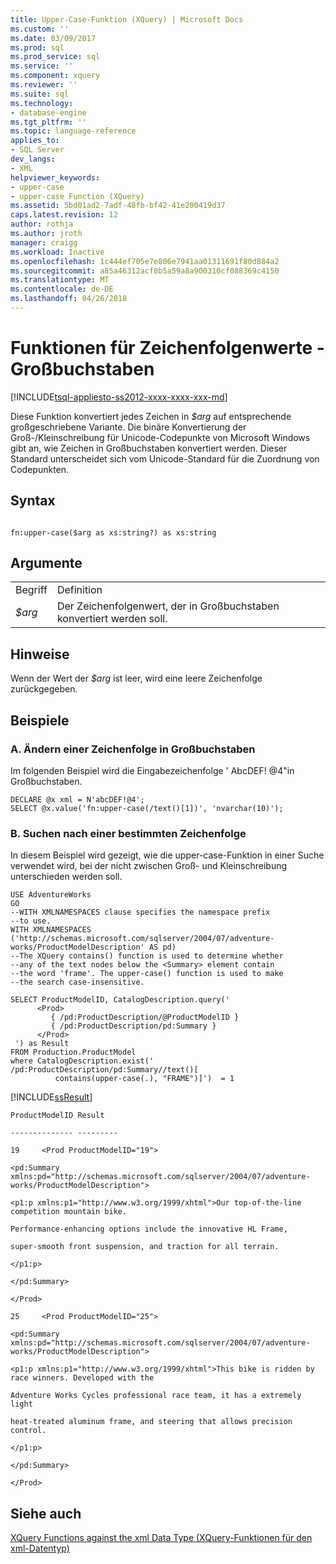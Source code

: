 ```yaml
---
title: Upper-Case-Funktion (XQuery) | Microsoft Docs
ms.custom: ''
ms.date: 03/09/2017
ms.prod: sql
ms.prod_service: sql
ms.service: ''
ms.component: xquery
ms.reviewer: ''
ms.suite: sql
ms.technology:
- database-engine
ms.tgt_pltfrm: ''
ms.topic: language-reference
applies_to:
- SQL Server
dev_langs:
- XML
helpviewer_keywords:
- upper-case
- upper-case Function (XQuery)
ms.assetid: 5bd01ad2-7adf-48fb-bf42-41e200419d37
caps.latest.revision: 12
author: rothja
ms.author: jroth
manager: craigg
ms.workload: Inactive
ms.openlocfilehash: 1c444ef705e7e806e7941aa01311691f80d884a2
ms.sourcegitcommit: a85a46312acf8b5a59a8a900310cf088369c4150
ms.translationtype: MT
ms.contentlocale: de-DE
ms.lasthandoff: 04/26/2018
---
```

# <a name="functions-on-string-values---upper-case"></a>Funktionen für Zeichenfolgenwerte - Großbuchstaben
[!INCLUDE[tsql-appliesto-ss2012-xxxx-xxxx-xxx-md](../includes/tsql-appliesto-ss2012-xxxx-xxxx-xxx-md.md)]

  Diese Funktion konvertiert jedes Zeichen in *$arg* auf entsprechende großgeschriebene Variante. Die binäre Konvertierung der Groß-/Kleinschreibung für Unicode-Codepunkte von Microsoft Windows gibt an, wie Zeichen in Großbuchstaben konvertiert werden. Dieser Standard unterscheidet sich vom Unicode-Standard für die Zuordnung von Codepunkten.  
  
## <a name="syntax"></a>Syntax  
  
```  
  
fn:upper-case($arg as xs:string?) as xs:string  
```  
  
## <a name="arguments"></a>Argumente  
  
|||  
|-|-|  
|Begriff|Definition|  
|*$arg*|Der Zeichenfolgenwert, der in Großbuchstaben konvertiert werden soll.|  
  
## <a name="remarks"></a>Hinweise  
 Wenn der Wert der *$arg* ist leer, wird eine leere Zeichenfolge zurückgegeben.  
  
## <a name="examples"></a>Beispiele  
  
### <a name="a-changing-a-string-to-upper-case"></a>A. Ändern einer Zeichenfolge in Großbuchstaben  
 Im folgenden Beispiel wird die Eingabezeichenfolge ' AbcDEF! @4"in Großbuchstaben.  
  
```  
DECLARE @x xml = N'abcDEF!@4';  
SELECT @x.value('fn:upper-case(/text()[1])', 'nvarchar(10)');  
```  
  
### <a name="b-search-for-a-specific-character-string"></a>B. Suchen nach einer bestimmten Zeichenfolge  
 In diesem Beispiel wird gezeigt, wie die upper-case-Funktion in einer Suche verwendet wird, bei der nicht zwischen Groß- und Kleinschreibung unterschieden werden soll.  
  
```  
USE AdventureWorks  
GO  
--WITH XMLNAMESPACES clause specifies the namespace prefix  
--to use.   
WITH XMLNAMESPACES ('http://schemas.microsoft.com/sqlserver/2004/07/adventure-works/ProductModelDescription' AS pd)  
--The XQuery contains() function is used to determine whether  
--any of the text nodes below the <Summary> element contain  
--the word 'frame'. The upper-case() function is used to make  
--the search case-insensitive.  
  
SELECT ProductModelID, CatalogDescription.query('  
      <Prod>  
         { /pd:ProductDescription/@ProductModelID }  
         { /pd:ProductDescription/pd:Summary }  
      </Prod>  
 ') as Result  
FROM Production.ProductModel  
where CatalogDescription.exist('  
/pd:ProductDescription/pd:Summary//text()[  
          contains(upper-case(.), "FRAME")]')  = 1  
```  
  
 [!INCLUDE[ssResult](../includes/ssresult-md.md)]  
  
 `ProductModelID Result`  
  
 `-------------- ---------`  
  
 `19     <Prod ProductModelID="19">`  
  
 `<pd:Summary xmlns:pd="http://schemas.microsoft.com/sqlserver/2004/07/adventure-works/ProductModelDescription">`  
  
 `<p1:p xmlns:p1="http://www.w3.org/1999/xhtml">Our top-of-the-line competition mountain bike.`  
  
 `Performance-enhancing options include the innovative HL Frame,`  
  
 `super-smooth front suspension, and traction for all terrain.`  
  
 `</p1:p>`  
  
 `</pd:Summary>`  
  
 `</Prod>`  
  
 `25     <Prod ProductModelID="25">`  
  
 `<pd:Summary xmlns:pd="http://schemas.microsoft.com/sqlserver/2004/07/adventure-works/ProductModelDescription">`  
  
 `<p1:p xmlns:p1="http://www.w3.org/1999/xhtml">This bike is ridden by race winners. Developed with the`  
  
 `Adventure Works Cycles professional race team, it has a extremely light`  
  
 `heat-treated aluminum frame, and steering that allows precision control.`  
  
 `</p1:p>`  
  
 `</pd:Summary>`  
  
 `</Prod>`  
  
## <a name="see-also"></a>Siehe auch  
 [XQuery Functions against the xml Data Type (XQuery-Funktionen für den xml-Datentyp)](../xquery/xquery-functions-against-the-xml-data-type.md)  
  
  
